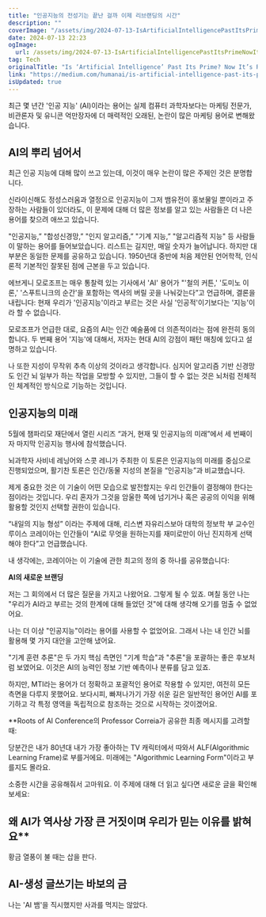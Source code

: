 ```yaml
---
title: "인공지능의 전성기는 끝난 걸까 이제 리브랜딩의 시간"
description: ""
coverImage: "/assets/img/2024-07-13-IsArtificialIntelligencePastItsPrimeNowItsRebrandingTime_0.png"
date: 2024-07-13 22:23
ogImage:
  url: /assets/img/2024-07-13-IsArtificialIntelligencePastItsPrimeNowItsRebrandingTime_0.png
tag: Tech
originalTitle: "Is ‘Artificial Intelligence’ Past Its Prime? Now It’s Rebranding Time"
link: "https://medium.com/humanai/is-artificial-intelligence-past-its-prime-now-it-s-rebranding-time-5a1a39fcf6af"
isUpdated: true
---
```


최근 몇 년간 '인공 지능' (AI)이라는 용어는 실제 컴퓨터 과학자보다는 마케팅 전문가, 비관론자 및 유니콘 억만장자에 더 매력적인 오래된, 논란이 많은 마케팅 용어로 변해왔습니다.

## AI의 뿌리 넘어서

최근 인공 지능에 대해 많이 쓰고 있는데, 이것이 매우 논란이 많은 주제인 것은 분명합니다.

<div class="content-ad"></div>

신라이신해도 정성스러움과 열정으로 인공지능이 그저 뱀유전이 홍보물일 뿐이라고 주장하는 사람들이 있더라도, 이 문제에 대해 더 많은 정보를 알고 있는 사람들은 더 나은 용어를 찾으려 애쓰고 있습니다.

"인공지능,” "합성신경망,” "인지 알고리즘,” "기계 지능,” "알고리즘적 지능" 등 사람들이 말하는 용어를 들어보았습니다. 리스트는 길지만, 매일 숫자가 늘어납니다.
하지만 대부분은 동일한 문제를 공유하고 있습니다. 1950년대 중반에 처음 제안된 언어학적, 인식론적 기본적인 잘못된 점에 근본을 두고 있습니다.

에브게니 모로조프는 매우 통찰력 있는 기사에서 'AI' 용어가 "'철의 커튼,' '도미노 이론,' '스푸트니크의 순간'을 포함하는 역사의 버릴 곳을 나눠갖는다”고 언급하며, 결론을 내립니다: 현재 우리가 '인공지능'이라고 부르는 것은 사실 '인공적'이기보다는 '지능'이라 할 수 없습니다.

모로조프가 언급한 대로, 요즘의 AI는 인간 예술품에 더 의존적이라는 점에 완전히 동의합니다. 두 번째 용어 '지능'에 대해서, 저자는 현대 AI의 강점이 패턴 매칭에 있다고 설명하고 있습니다.

<div class="content-ad"></div>

나 또한 지성이 무작위 추측 이상의 것이라고 생각합니다. 심지어 알고리즘 기반 신경망도 인간 뇌 일부가 하는 작업을 모방할 수 있지만, 그들이 할 수 없는 것은 뇌처럼 전체적인 체계적인 방식으로 기능하는 것입니다.

## 인공지능의 미래

5월에 챔파리모 재단에서 열린 시리즈 “과거, 현재 및 인공지능의 미래”에서 세 번째이자 마지막 인공지능 행사에 참석했습니다.

뇌과학자 사비네 레닝어와 스콧 레니가 주최한 이 토론은 인공지능의 미래를 중심으로 진행되었으며, 활기찬 토론은 인간/동물 지성의 본질을 “인공지능”과 비교했습니다.

<div class="content-ad"></div>

제게 중요한 것은 이 기술이 어떤 모습으로 발전할지는 우리 인간들이 결정해야 한다는 점이라는 것입니다. 우리 혼자가 그것을 암울한 쪽에 넘기거나 혹은 공공의 이익을 위해 활용할 것인지 선택할 권한이 있습니다.

“내일의 지능 형성” 이라는 주제에 대해, 리스변 자유리스보아 대학의 정보학 부 교수인 루이스 코레이아는 인간들이 “AI로 무엇을 원하는지를 재미로만이 아닌 진지하게 선택해야 한다”고 언급했습니다.

내 생각에는, 코레이아는 이 기술에 관한 최고의 정의 중 하나를 공유했습니다:

**AI의 새로운 브랜딩**

<div class="content-ad"></div>

저는 그 회의에서 더 많은 질문을 가지고 나왔어요. 그렇게 될 수 있죠. 며칠 동안 나는 "우리가 AI라고 부르는 것의 한계에 대해 들었던 것"에 대해 생각해 오기를 멈출 수 없었어요.

나는 더 이상 "인공지능"이라는 용어를 사용할 수 없었어요. 그래서 나는 내 인간 뇌를 활용해 몇 가지 대안을 고안해 냈어요.

"기계 훈련 추론"은 두 가지 핵심 측면인 "기계 학습"과 "추론"을 포괄하는 좋은 후보처럼 보였어요. 이것은 AI의 능력인 정보 기반 예측이나 분류를 담고 있죠.

하지만, MTI라는 용어가 더 정확하고 포괄적인 용어로 작용할 수 있지만, 여전히 모든 측면을 다루지 못했어요. 보다시피, 빠져나가기 가장 쉬운 길은 일반적인 용어인 AI를 포기하고 각 특정 영역을 독립적으로 참조하는 것으로 시작하는 것이겠어요.

<div class="content-ad"></div>

\*\*Roots of AI Conference의 Professor Correia가 공유한 최종 메시지를 고려할 때:

당분간은 내가 80년대 내가 가장 좋아하는 TV 캐릭터에서 따와서 ALF(Algorithmic Learning Frame)로 부를거에요. 미래에는 "Algorithmic Learning Form"이라고 부를지도 몰라요.

소중한 시간을 공유해줘서 고마워요. 이 주제에 대해 더 읽고 싶다면 새로운 글을 확인해보세요:

## 왜 AI가 역사상 가장 큰 거짓이며 우리가 믿는 이유를 밝혀요\*\*

<div class="content-ad"></div>

황금 열풍이 불 때는 삽을 판다.

## AI-생성 글쓰기는 바보의 금

나는 'AI 뱀'을 직시했지만 사과를 먹지는 않았다.
